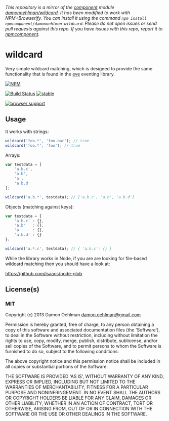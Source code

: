*This repository is a mirror of the [component](http://component.io) module [damonoehlman/wildcard](http://github.com/damonoehlman/wildcard). It has been modified to work with NPM+Browserify. You can install it using the command `npm install npmcomponent/damonoehlman-wildcard`. Please do not open issues or send pull requests against this repo. If you have issues with this repo, report it to [npmcomponent](https://github.com/airportyh/npmcomponent).*
# wildcard

Very simple wildcard matching, which is designed to provide the same
functionality that is found in the
[eve](https://github.com/adobe-webplatform/eve) eventing library.


[![NPM](https://nodei.co/npm/wildcard.png)](https://nodei.co/npm/wildcard/)

[![Build Status](https://travis-ci.org/DamonOehlman/wildcard.png?branch=master)](https://travis-ci.org/DamonOehlman/wildcard)
[![stable](http://hughsk.github.io/stability-badges/dist/stable.svg)](http://github.com/hughsk/stability-badges)

[![browser support](https://ci.testling.com/DamonOehlman/wildcard.png)](https://ci.testling.com/DamonOehlman/wildcard)


## Usage

It works with strings:

```js
wildcard('foo.*', 'foo.bar'); // true
wildcard('foo.*', 'foo'); // true
```

Arrays:

```js
var testdata = [
    'a.b.c',
    'a.b',
    'a',
    'a.b.d'
];

wildcard('a.b.*', testdata); // ['a.b.c', 'a.b', 'a.b.d']
```

Objects (matching against keys):

```js
var testdata = {
    'a.b.c' : {},
    'a.b'   : {},
    'a'     : {},
    'a.b.d' : {}
};

wildcard('a.*.c', testdata); // { 'a.b.c': {} }
```

While the library works in Node, if you are are looking for file-based
wildcard matching then you should have a look at:

<https://github.com/isaacs/node-glob>

## License(s)

### MIT

Copyright (c) 2013 Damon Oehlman <damon.oehlman@gmail.com>

Permission is hereby granted, free of charge, to any person obtaining
a copy of this software and associated documentation files (the
'Software'), to deal in the Software without restriction, including
without limitation the rights to use, copy, modify, merge, publish,
distribute, sublicense, and/or sell copies of the Software, and to
permit persons to whom the Software is furnished to do so, subject to
the following conditions:

The above copyright notice and this permission notice shall be
included in all copies or substantial portions of the Software.

THE SOFTWARE IS PROVIDED 'AS IS', WITHOUT WARRANTY OF ANY KIND,
EXPRESS OR IMPLIED, INCLUDING BUT NOT LIMITED TO THE WARRANTIES OF
MERCHANTABILITY, FITNESS FOR A PARTICULAR PURPOSE AND NONINFRINGEMENT.
IN NO EVENT SHALL THE AUTHORS OR COPYRIGHT HOLDERS BE LIABLE FOR ANY
CLAIM, DAMAGES OR OTHER LIABILITY, WHETHER IN AN ACTION OF CONTRACT,
TORT OR OTHERWISE, ARISING FROM, OUT OF OR IN CONNECTION WITH THE
SOFTWARE OR THE USE OR OTHER DEALINGS IN THE SOFTWARE.
